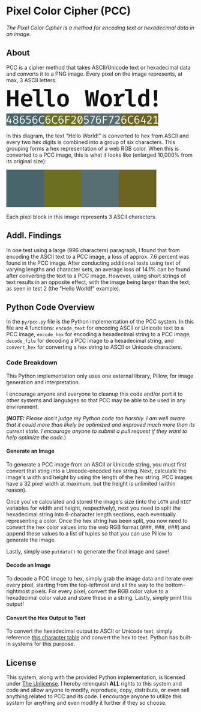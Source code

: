 # Pixel Color Cipher (PCC)
*The Pixel Color Cipher is a method for encoding text or hexadecimal data in an image.*

## About
PCC is a cipher method that takes ASCII/Unicode text or hexadecimal data and converts it to a PNG image. Every pixel on the image represents, at max, 3 ASCII letters.  
  
<img src="readme/helloworld_diagram.svg" height="100"/>  
  
In this diagram, the text "Hello World!" is converted to hex from ASCII and every two hex digits is combined into a group of six characters. This grouping forms a hex representation of a web RGB color. When this is converted to a PCC image, this is what it looks like (enlarged 10,000% from its original size):
  
<img src="readme/helloworld_image.png" height="100"/>  
  
Each pixel block in this image represents 3 ASCII characters.

## Addl. Findings
In one test using a large (996 characters) paragraph, I found that from encoding the ASCII text to a PCC image, a loss of approx. 7.6 percent was found in the PCC image. After conducting additional tests using text of varying lengths and character sets, an average loss of 14.1% can be found after converting the text to a PCC image. However, using short strings of text results in an opposite effect, with the image being larger than the text, as seen in test 2 (the "Hello World!" example).  

## Python Code Overview
In the `py/pcc.py` file is the Python implementation of the PCC system. In this file are 4 functions: `encode_text` for encoding ASCII or Unicode text to a PCC image, `encode_hex` for encoding a hexadecimal string to a PCC image, `decode_file` for decoding a PCC image to a hexadecimal string, and `convert_hex` for converting a hex string to ASCII or Unicode characters.

### Code Breakdown
This Python implementation only uses one external library, Pillow, for image generation and interpretation.

I encourage anyone and everyone to cleanup this code and/or port it to other systems and languages so that PCC may be able to be used in any environment.

(***NOTE:*** *Please don't judge my Python code too harshly. I am well aware that it could more than likely be optimized and improved much more than its current state. I encourage anyone to submit a pull request if they want to help optimize the code.*)

#### **Generate an Image**
To generate a PCC image from an ASCII or Unicode string, you must first convert that sting into a Unicode-encoded hex string. Next, calculate the image's width and height by using the length of the hex string. PCC images have a 32 pixel width at maximum, but the height is unlimited (within reason).

Once you've calculated and stored the image's size (into the `LGTH` and `HIGT` variables for width and height, respectively), next you need to split the hexadecimal string into 6-character length sections, each eventually representing a color. Once the hex string has been split, you now need to convert the hex color values into the web RGB format (###, ###, ###) and append these values to a list of tuples so that you can use Pillow to generate the image.

Lastly, simply use `putdata()` to generate the final image and save!

#### **Decode an Image**
To decode a PCC image to hex, simply grab the image data and iterate over every pixel, starting from the top-leftmost and all the way to the bottom-rightmost pixels. For every pixel, convert the RGB color value to a hexadecimal color value and store these in a string. Lastly, simply print this output!

#### **Convert the Hex Output to Text**
To convert the hexadecimal output to ASCII or Unicode text, simply reference [this character table](https://en.wikipedia.org/wiki/List_of_Unicode_characters) and convert the hex to text. Python has built-in systems for this purpose.

## License
This system, along with the provided Python implementation, is licensed under [The Unlicense](http://unlicense.org). I hereby relenquish **ALL** rights to this system and code and allow anyone to modify, reproduce, copy, distribute, or even sell anything related to PCC and its code. I encourage anyone to utilize this system for anything and even modify it further if they so choose.